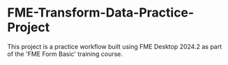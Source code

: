 # FME-Transform-Data-Practice-Project
This project is a practice workflow built using FME Desktop 2024.2 as part of the 'FME Form Basic' training course.
